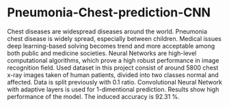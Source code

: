 # Pneumonia-Chest-prediction-CNN
Chest diseases are widespread diseases around the world. Pneumonia chest disease is widely spread, especially between children. Medical issues deep learning-based solving becomes trend and more acceptable among both public and medicine societies. Neural Networks are high-level computational algorithms, which prove a high robust performance in image recognition field.  Used dataset in this project consist of around 5800 chest x-ray images taken of human patients, divided into two classes normal and affected. Data is split previously with 0.1 ratio. Convolutional Neural Network with adaptive layers is used for 1-dimentional prediction. Results show high performance of the model. The induced accuracy is 92.31 %.
